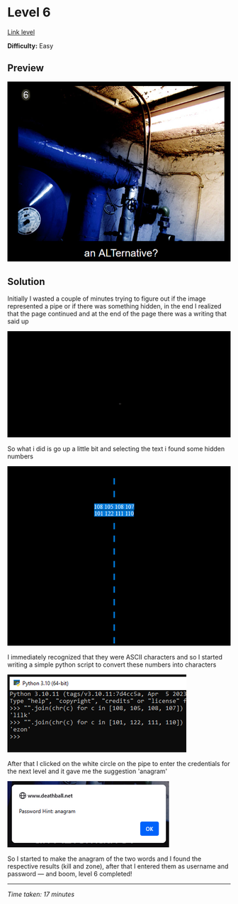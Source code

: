 # Level 6

[Link level](https://www.deathball.net/notpron/nothing/hesgotitall.php)

**Difficulty:** Easy

## Preview
![Level 6](../images/level6.png)

## Solution
Initially I wasted a couple of minutes trying to figure out if the image represented a pipe or if there was something hidden, in the end I realized that the page continued and at the end of the page there was a writing that said up

![Level 6 end page](../images/level6_end_page.png)

So what i did is go up a little bit and selecting the text i found some hidden numbers

![Level 6 decimals](../images/level6_decimals.png)

I immediately recognized that they were ASCII characters and so I started writing a simple python script to convert these numbers into characters

![Level 6 decimals decoded](../images/level6_decimals_decoded.png)

After that I clicked on the white circle on the pipe to enter the credentials for the next level and it gave me the suggestion 'anagram'

![Level 6 hint](../images/level6_hint.png)

So I started to make the anagram of the two words and I found the respective results (kill and zone), after that I entered them as username and password — and boom, level 6 completed!

---


_Time taken: 17 minutes_
